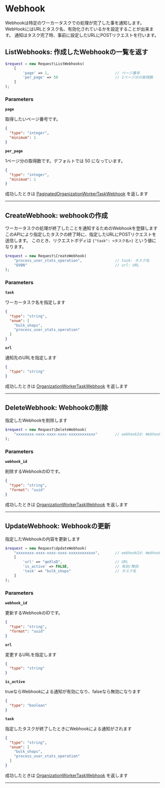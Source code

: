 # Webhook
Webhookは特定のワーカータスクでの処理が完了した事を通知します。
WebHookにはURLとタスク名、有効化されているかを設定することが出来ます。
通知はタスク完了時、事前に設定したURLにPOSTリクエストを行います。


<a name="list-webhooks"></a>
## ListWebhooks: 作成したWebhookの一覧を返す

```PHP
$request = new Request\ListWebhooks(
    [
        'page' => 1,                              // ページ番号
        'per_page' => 50                          // 1ページ分の取得数
    ]
);
```



### Parameters
**`page`** 
  

取得したいページ番号です。

```json
{
  "type": "integer",
  "minimum": 1
}
```

**`per_page`** 
  

1ページ分の取得数です。デフォルトでは 50 になっています。

```json
{
  "type": "integer",
  "minimum": 1
}
```



成功したときは
[PaginatedOrganizationWorkerTaskWebhook](./responses.md#paginated-organization-worker-task-webhook)
を返します



---


<a name="create-webhook"></a>
## CreateWebhook: webhookの作成
ワーカータスクの処理が終了したことを通知するためのWebhookを登録します
このAPIにより指定したタスクの終了時に、指定したURLにPOSTリクエストを送信します。
このとき、リクエストボディは `{"task": <タスク名>}` という値になります。

```PHP
$request = new Request\CreateWebhook(
    "process_user_stats_operation",               // task: タスク名
    "QVBN"                                        // url: URL
);
```



### Parameters
**`task`** 
  

ワーカータスク名を指定します

```json
{
  "type": "string",
  "enum": [
    "bulk_shops",
    "process_user_stats_operation"
  ]
}
```

**`url`** 
  

通知先のURLを指定します

```json
{
  "type": "string"
}
```



成功したときは
[OrganizationWorkerTaskWebhook](./responses.md#organization-worker-task-webhook)
を返します



---


<a name="delete-webhook"></a>
## DeleteWebhook: Webhookの削除
指定したWebhookを削除します

```PHP
$request = new Request\DeleteWebhook(
    "xxxxxxxx-xxxx-xxxx-xxxx-xxxxxxxxxxxx"        // webhookId: Webhook ID
);
```



### Parameters
**`webhook_id`** 
  

削除するWebhookのIDです。

```json
{
  "type": "string",
  "format": "uuid"
}
```



成功したときは
[OrganizationWorkerTaskWebhook](./responses.md#organization-worker-task-webhook)
を返します



---


<a name="update-webhook"></a>
## UpdateWebhook: Webhookの更新
指定したWebhookの内容を更新します

```PHP
$request = new Request\UpdateWebhook(
    "xxxxxxxx-xxxx-xxxx-xxxx-xxxxxxxxxxxx",       // webhookId: Webhook ID
    [
        'url' => "qeXloD",                        // URL
        'is_active' => FALSE,                     // 有効/無効
        'task' => "bulk_shops"                    // タスク名
    ]
);
```



### Parameters
**`webhook_id`** 
  

更新するWebhookのIDです。

```json
{
  "type": "string",
  "format": "uuid"
}
```

**`url`** 
  

変更するURLを指定します

```json
{
  "type": "string"
}
```

**`is_active`** 
  

trueならWebhookによる通知が有効になり、falseなら無効になります

```json
{
  "type": "boolean"
}
```

**`task`** 
  

指定したタスクが終了したときにWebhookによる通知がされます

```json
{
  "type": "string",
  "enum": [
    "bulk_shops",
    "process_user_stats_operation"
  ]
}
```



成功したときは
[OrganizationWorkerTaskWebhook](./responses.md#organization-worker-task-webhook)
を返します



---



